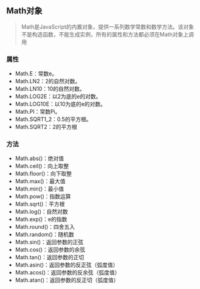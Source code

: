 ## Math对象

> Math是JavaScript的内置对象，提供一系列数学常数和数学方法。该对象不是构造函数，不能生成实例，所有的属性和方法都必须在Math对象上调用

### 属性

- Math.E：常数e。
- Math.LN2：2的自然对数。
- Math.LN10：10的自然对数。
- Math.LOG2E：以2为底的e的对数。
- Math.LOG10E：以10为底的e的对数。
- Math.PI：常数Pi。
- Math.SQRT1_2：0.5的平方根。
- Math.SQRT2：2的平方根

### 方法

- Math.abs()：绝对值
- Math.ceil()：向上取整
- Math.floor()：向下取整
- Math.max()：最大值
- Math.min()：最小值
- Math.pow()：指数运算
- Math.sqrt()：平方根
- Math.log()：自然对数
- Math.exp()：e的指数
- Math.round()：四舍五入
- Math.random()：随机数
- Math.sin()：返回参数的正弦
- Math.cos()：返回参数的余弦
- Math.tan()：返回参数的正切
- Math.asin()：返回参数的反正弦（弧度值）
- Math.acos()：返回参数的反余弦（弧度值）
- Math.atan()：返回参数的反正切（弧度值）